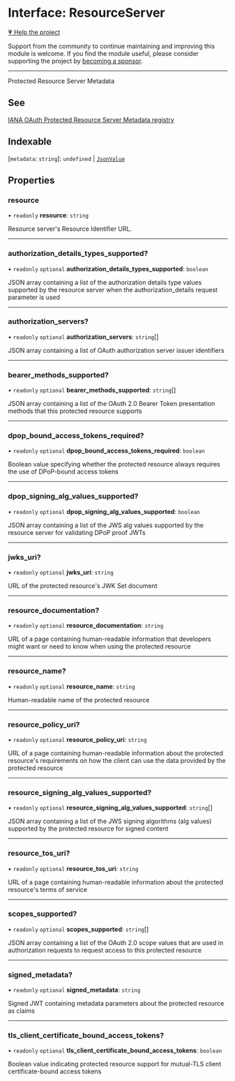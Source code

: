 # Interface: ResourceServer

[💗 Help the project](https://github.com/sponsors/panva)

Support from the community to continue maintaining and improving this module is welcome. If you find the module useful, please consider supporting the project by [becoming a sponsor](https://github.com/sponsors/panva).

***

Protected Resource Server Metadata

## See

[IANA OAuth Protected Resource Server Metadata registry](https://www.iana.org/assignments/oauth-parameters/oauth-parameters.xhtml#protected-resource-server-metadata)

## Indexable

 \[`metadata`: `string`\]: `undefined` \| [`JsonValue`](../type-aliases/JsonValue.md)

## Properties

### resource

• `readonly` **resource**: `string`

Resource server's Resource Identifier URL.

***

### authorization\_details\_types\_supported?

• `readonly` `optional` **authorization\_details\_types\_supported**: `boolean`

JSON array containing a list of the authorization details type values supported by the resource
server when the authorization_details request parameter is used

***

### authorization\_servers?

• `readonly` `optional` **authorization\_servers**: `string`[]

JSON array containing a list of OAuth authorization server issuer identifiers

***

### bearer\_methods\_supported?

• `readonly` `optional` **bearer\_methods\_supported**: `string`[]

JSON array containing a list of the OAuth 2.0 Bearer Token presentation methods that this
protected resource supports

***

### dpop\_bound\_access\_tokens\_required?

• `readonly` `optional` **dpop\_bound\_access\_tokens\_required**: `boolean`

Boolean value specifying whether the protected resource always requires the use of DPoP-bound
access tokens

***

### dpop\_signing\_alg\_values\_supported?

• `readonly` `optional` **dpop\_signing\_alg\_values\_supported**: `boolean`

JSON array containing a list of the JWS alg values supported by the resource server for
validating DPoP proof JWTs

***

### jwks\_uri?

• `readonly` `optional` **jwks\_uri**: `string`

URL of the protected resource's JWK Set document

***

### resource\_documentation?

• `readonly` `optional` **resource\_documentation**: `string`

URL of a page containing human-readable information that developers might want or need to know
when using the protected resource

***

### resource\_name?

• `readonly` `optional` **resource\_name**: `string`

Human-readable name of the protected resource

***

### resource\_policy\_uri?

• `readonly` `optional` **resource\_policy\_uri**: `string`

URL of a page containing human-readable information about the protected resource's requirements
on how the client can use the data provided by the protected resource

***

### resource\_signing\_alg\_values\_supported?

• `readonly` `optional` **resource\_signing\_alg\_values\_supported**: `string`[]

JSON array containing a list of the JWS signing algorithms (alg values) supported by the
protected resource for signed content

***

### resource\_tos\_uri?

• `readonly` `optional` **resource\_tos\_uri**: `string`

URL of a page containing human-readable information about the protected resource's terms of
service

***

### scopes\_supported?

• `readonly` `optional` **scopes\_supported**: `string`[]

JSON array containing a list of the OAuth 2.0 scope values that are used in authorization
requests to request access to this protected resource

***

### signed\_metadata?

• `readonly` `optional` **signed\_metadata**: `string`

Signed JWT containing metadata parameters about the protected resource as claims

***

### tls\_client\_certificate\_bound\_access\_tokens?

• `readonly` `optional` **tls\_client\_certificate\_bound\_access\_tokens**: `boolean`

Boolean value indicating protected resource support for mutual-TLS client certificate-bound
access tokens
